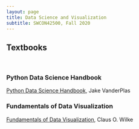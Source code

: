 ```yaml
---
layout: page
title: Data Science and Visualization
subtitle: SWCON42500, Fall 2020	
---
```


## Textbooks
<br />

### Python Data Science Handbook
[Python Data Science Handbook](https://jakevdp.github.io/PythonDataScienceHandbook/), Jake VanderPlas

### Fundamentals of Data Visualization
[Fundamentals of Data Visualization](https://serialmentor.com/dataviz/), Claus O. Wilke
